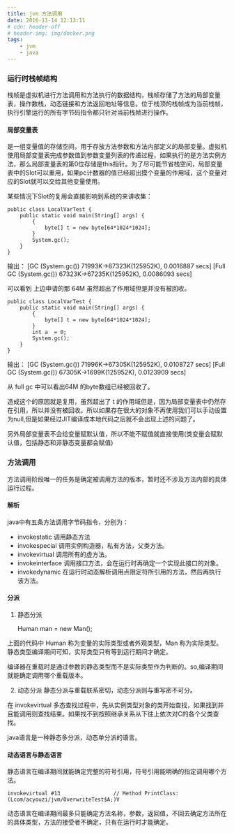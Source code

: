 ```yaml
---
title: jvm 方法调用
date: 2016-11-14 12:13:11
# cdn: header-off
# header-img: img/docker.png
tags:
	- jvm
	- java
---
```


### 运行时栈帧结构
栈帧是虚拟机进行方法调用和方法执行的数据结构，栈帧存储了方法的局部变量表，操作数栈，动态链接和方法返回地址等信息。位于栈顶的栈帧成为当前栈帧，执行引擎运行的所有字节码指令都只针对当前栈帧进行操作。

#### 局部变量表
是一组变量值的存储空间，用于存放方法参数和方法内部定义的局部变量。虚拟机使用局部变量表完成参数值到参数变量列表的传递过程，如果执行的是方法实例方法，那么局部变量表的第0位存储是this指针。为了尽可能节省栈空间，局部变量表中的Slot可以重用，如果pc计数器的值已经超出摸个变量的作用域，这个变量对应的Slot就可以交给其他变量使用。

某些情况下Slot的复用会直接影响到系统的来讲收集：

	public class LocalVarTest {
		public static void main(String[] args) {
			{
				byte[] t = new byte[64*1024*1024];
			}
			System.gc();
		}
	}

输出：
[GC (System.gc())  71993K->67323K(125952K), 0.0016887 secs]
[Full GC (System.gc())  67323K->67235K(125952K), 0.0086093 secs]

可以看到 上边申请的那 64M 虽然超出了作用域但是并没有被回收。

	public class LocalVarTest {
		public static void main(String[] args) {
			{
				byte[] t = new byte[64*1024*1024];
			}
			int a  = 0;
			System.gc();
		}
	}

输出：
[GC (System.gc())  71996K->67305K(125952K), 0.0108727 secs]
[Full GC (System.gc())  67305K->1699K(125952K), 0.0123909 secs]

从 full gc 中可以看出64M 的byte数组已经被回收了。

造成这个的原因就是复用，虽然超出了 t 的作用域但是，因为局部变量表中仍然存在引用，所以并没有被回收。所以如果存在很大的对象不再使用我们可以手动设置为null,但是如果经过JIT编译成本地代码之后就不会出现上述的问题了。

另外局部变量表不会给变量赋默认值，所以不能不赋值就直接使用(类变量会赋默认值，包括静态和非静态变量都会赋值)

### 方法调用
方法调用阶段唯一的任务是确定被调用方法的版本，暂时还不涉及方法内部的具体运行过程。

#### 解析 
java中有五条方法调用字节码指令，分别为：

* invokestatic 调用静态方法
* invokespecial 调用实例构造器，私有方法，父类方法。
* invokevirtual 调用所有的虚方法。
* invokeinterface 调用接口方法，会在运行时再确定一个实现此接口的对象。
* invokedynamic 在运行时动态解析调用点限定符所引用的方法，然后再执行该方法。

#### 分派
1. 静态分派

	Human man = new Man();

上面的代码中 Human 称为变量的实际类型或者外观类型，Man 称为实际类型。静态类型编译期间可知，实际类型只有等到运行期间才确定。

编译器在重载时是通过参数的静态类型而不是实际类型作为判断的。so,编译期间就能确定调用哪个重载版本。

2. 动态分派
静态分派与重载联系密切，动态分派则与重写密不可分。

在 invokevirtual 多态查找过程中，先从实例类型对象的类开始查找，如果找到并且能调用则查找结束。如果找不到按照继承关系从下往上依次对C的各个父类查找。

java语言是一种静态多分派，动态单分派的语言。

#### 动态语言与静态语言
静态语言在编译期间就能确定完整的符号引用，符号引用能明确的指定调用哪个方法。

	invokevirtual #13                 // Method PrintClass:(Lcom/acyouzi/jvm/OverwriteTest$A;)V

动态语言在编译期间最多只能确定方法名称，参数，返回值，不回去确定方法所在的具体类型，方法的接受者不确定，只有在运行时才能确定。